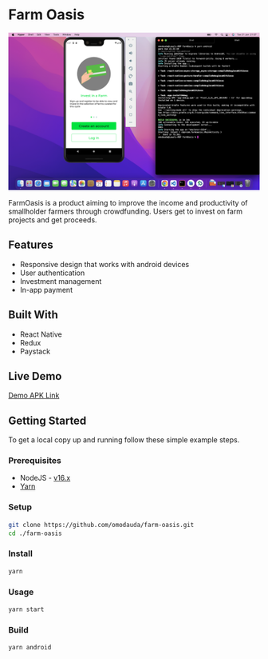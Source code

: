 # Farm Oasis


![screenshot](./farmoasis.png)

FarmOasis is a product aiming to improve the income and productivity of smallholder farmers through crowdfunding. Users get to invest on farm projects
and get proceeds.

## Features

- Responsive design that works with android devices
- User authentication
- Investment management
- In-app payment

## Built With

- React Native
- Redux
- Paystack

## Live Demo

[Demo APK Link](https://drive.google.com/file/d/1Jx7XP9WgxyjF7PqybTGhfpwgFVrKAHWU/view)

## Getting Started

To get a local copy up and running follow these simple example steps.

### Prerequisites

- NodeJS - [v16.x](https://nodejs.org/en/)
- [Yarn](https://yarnpkg.com/)

### Setup

```bash
git clone https://github.com/omodauda/farm-oasis.git
cd ./farm-oasis
```

### Install

```bash
yarn
```

### Usage

```bash
yarn start
```

### Build

```bash
yarn android
```

